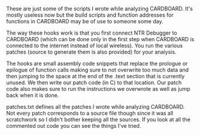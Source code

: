 These are just some of the scripts I wrote while analyzing CARDBOARD. It's mostly 
useless now but the build scripts and function addresses for functions in 
CARDBOARD may be of use to someone some day.

The way these hooks work is that you first connect NTR Debugger to CARDBOARD 
(which can be done only in the first step when CARDBOARD is connected to the 
internet instead of local wireless). You run the various patches (source to 
generate them is also provided) for your analysis.

The hooks are small assembly code snippets that replace the prologue or epilogue 
of function calls making sure to not overwrite too much data and then jumping to 
the space at the end of the .text section that is currently unused. We then write 
our patch code (in C) to that location. Our patch code also makes sure to run the 
instructions we overwrote as well as jump back when it is done.

patches.txt defines all the patches I wrote while analyzing CARDBOARD. Not every 
patch corresponds to a source file though since it was all scratchwork so I didn't 
bother keeping all the sources. If you look at all the commented out code you 
can see the things I've tried.
